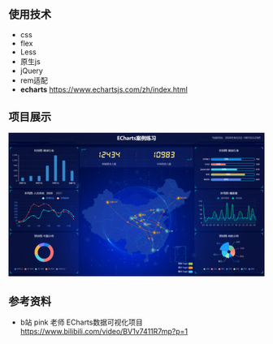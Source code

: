 ## 使用技术

- css
- flex
- Less
- 原生js
- jQuery 
- rem适配
- **echarts** https://www.echartsjs.com/zh/index.html



## 项目展示

![1596367952197](/README.assets/1596367952197.png)





## 参考资料

- b站 pink 老师 ECharts数据可视化项目  https://www.bilibili.com/video/BV1v7411R7mp?p=1 
